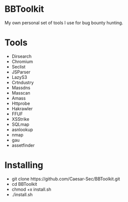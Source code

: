 # BBToolkit

My own personal set of tools I use for bug bounty hunting.

# Tools

 <ul>
  <li>Dirsearch</li>
  <li>Chromium</li>
  <li>Seclist</li>
  <li>JSParser</li>
  <li>LazyS3</li>
  <li>Crtndustry</li>
  <li>Massdns</li>
  <li>Masscan</li>
  <li>Amass</li>
  <li>Httprobe</li>
  <li>Hakrawler</li>
  <li>FFUF</li>
  <li>XSStrike</li>
  <li>SQLmap</li>
  <li>asnlookup</li>
  <li>nmap</li>
  <li>gau</li>
 <li>assetfinder</li>
</ul>


# Installing
 <ul>
  <li>git clone https://github.com/Caesar-Sec/BBToolkit.git</li>
  <li>cd BBToolkit</li>
  <li>chmod +x install.sh</li>
 <li>./install.sh</li>
</ul>
